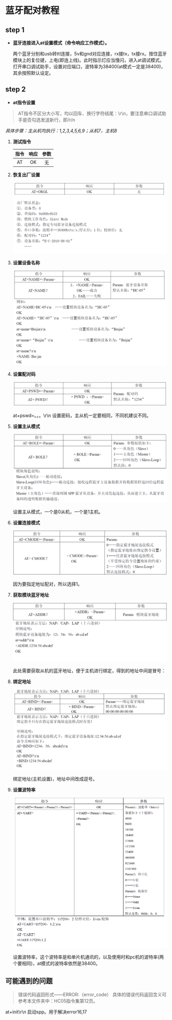 # 蓝牙配对教程

## step 1

- **蓝牙连接进入at设置模式（命令响应工作模式）。**

  两个蓝牙分别和usb转ttl连接，5v和gnd对应连接，rx接tx，tx接rx。按住蓝牙模块上的复位键，上电(即连上线)。此时指示灯应当慢闪，进入at调试模式。
  打开串口调试助手，设置对应端口，波特率为38400(at模式一定是38400)，其余按照默认设定。

## step 2

- **at指令设置**

> AT指令不区分大小写，均以回车、换行字符结尾：\r\n，要注意串口调试助手是否勾选发送新行，即/r/n

*具体步骤：主从机均执行：1,2,3,4,5,6,9；从机7，主机8*

1. **测试指令**

    指令     | 响应    | 参数    |
    :----:  |:----:  |:----:  |
    AT      |OK      |无       |

2. **恢复出厂设置**

    ![恢复出厂](./img/1.png)

3. **设置设备名称**

    ![设置设备名称](./img/2.png)

4. **设置配对码**

    ![配对码](./img/3.png)

    at+pswd=。。。\r\n
    设置密码，主从机一定要相同，不同机建议不同。

5. **设置主从模式**

    ![主从模式](./img/4.png)

    设置主从模式，一个是0从机，一个是1主机。

6. **设置连接模式**

    ![连接模式](./img/5.png)

    因为要指定地址配对，所以选择1。

7. **获取模块蓝牙地址**

    ![获取地址](./img/6.png)

    此处需要获取从机的蓝牙地址，便于主机进行绑定，得到的地址中间是冒号：

8. **绑定地址**

    ![绑定地址](./img/7.png)

    绑定地址(主机设置)，地址中间改成逗号。

9. **设置波特率**

    ![波特率](./img/8.png)

    设置波特率，这个波特率是和单片机通讯的，以及使用时和pc机的波特率(两个要相同)，at模式的波特率依然是38400。

## 可能遇到的问题

> 错误代码返回形式——ERROR:（error_code）
> 具体的错误代码返回含义可参考本文件夹中：HC05指令集第12页。

  at+init\r\n 启动spp。用于解决error16,17